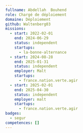 ```yaml
---
fullname: Abdellah  Bouhend
role: Chargé de déploiement
domaine: Déploiement
github: Waltenberg03
missions:
  - start: 2022-02-01
    end: 2024-06-29
    status: independent
    startups:
      - la-bonne-alternance
  - start: 2024-08-28
    end: 2025-01-31
    status: independent
    employer: Malt
    startups:
      - france.nation.verte.agir
  - start: 2025-02-01
    end: 2025-04-30
    status: independent
    employer: malt
    startups:
      - france.nation.verte.agir
badges:
  - segur
competences: []
---
```

